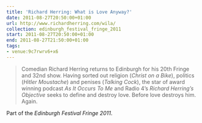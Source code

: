 ```yaml
---
title: 'Richard Herring: What is Love Anyway?'
date: 2011-08-27T20:50:00+01:00
url: http://www.richardherring.com/wila/
collection: edinburgh_festival_fringe_2011
start: 2011-08-27T20:50:00+01:00
end: 2011-08-27T21:50:00+01:00
tags:
- venue:9c7rwrv6+x6
---
```

> Comedian Richard Herring returns to Edinburgh for his 20th Fringe and 32nd show. Having sorted out religion (<cite>Christ on a Bike</cite>), politics (<cite>Hitler Moustache</cite>) and penises (<cite>Talking Cock</cite>), the star of award winning podcast <cite>As It Occurs To Me</cite> and Radio 4’s <cite>Richard Herring’s Objective</cite> seeks to define and destroy love. Before love destroys him. Again.

Part of the *Edinburgh Festival Fringe 2011*.

